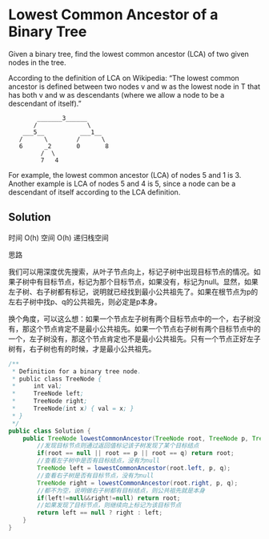 # Lowest Common Ancestor of a Binary Tree

Given a binary tree, find the lowest common ancestor (LCA) of two given nodes in the tree.

According to the definition of LCA on Wikipedia: “The lowest common ancestor is defined between two nodes v and w as the lowest node in T that has both v and w as descendants (where we allow a node to be a descendant of itself).”

            _______3______
           /              \
        ___5__          ___1__
       /      \        /      \
       6      _2       0       8
             /  \
             7   4
         
For example, the lowest common ancestor (LCA) of nodes 5 and 1 is 3. Another example is LCA of nodes 5 and 4 is 5, since a node can be a descendant of itself according to the LCA definition.

## Solution

时间 O(h) 空间 O(h) 递归栈空间

思路

我们可以用深度优先搜索，从叶子节点向上，标记子树中出现目标节点的情况。如果子树中有目标节点，标记为那个目标节点，如果没有，标记为null。显然，如果左子树、右子树都有标记，说明就已经找到最小公共祖先了。如果在根节点为p的左右子树中找p、q的公共祖先，则必定是p本身。

换个角度，可以这么想：如果一个节点左子树有两个目标节点中的一个，右子树没有，那这个节点肯定不是最小公共祖先。如果一个节点右子树有两个目标节点中的一个，左子树没有，那这个节点肯定也不是最小公共祖先。只有一个节点正好左子树有，右子树也有的时候，才是最小公共祖先。


```java
/**
 * Definition for a binary tree node.
 * public class TreeNode {
 *     int val;
 *     TreeNode left;
 *     TreeNode right;
 *     TreeNode(int x) { val = x; }
 * }
 */
public class Solution {
    public TreeNode lowestCommonAncestor(TreeNode root, TreeNode p, TreeNode q) {
        //发现目标节点则通过返回值标记该子树发现了某个目标结点
        if(root == null || root == p || root == q) return root;
        //查看左子树中是否有目标结点，没有为null
        TreeNode left = lowestCommonAncestor(root.left, p, q);
        //查看右子树是否有目标节点，没有为null
        TreeNode right = lowestCommonAncestor(root.right, p, q);
        //都不为空，说明做右子树都有目标结点，则公共祖先就是本身
        if(left!=null&&right!=null) return root;
        //如果发现了目标节点，则继续向上标记为该目标节点
        return left == null ? right : left;
    }
}
```